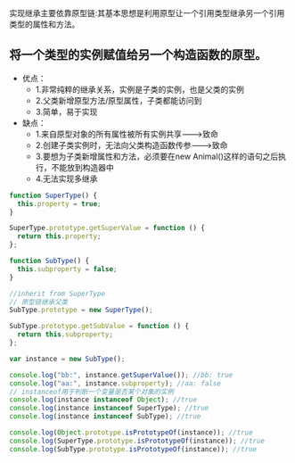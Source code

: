 实现继承主要依靠原型链:其基本思想是利用原型让一个引用类型继承另一个引用类型的属性和方法。

## 将一个类型的实例赋值给另一个构造函数的原型。

- 优点：
  - 1.非常纯粹的继承关系，实例是子类的实例，也是父类的实例
  - 2.父类新增原型方法/原型属性，子类都能访问到
  - 3.简单，易于实现
- 缺点：
  - 1.来自原型对象的所有属性被所有实例共享--->致命
  - 2.创建子类实例时，无法向父类构造函数传参--->致命
  - 3.要想为子类新增属性和方法，必须要在new Animal()这样的语句之后执行，不能放到构造器中
  - 4.无法实现多继承
```js
function SuperType() {
  this.property = true;
}

SuperType.prototype.getSuperValue = function () {
  return this.property;
};

function SubType() {
  this.subproperty = false;
}

//inherit from SuperType
// 原型链继承父类
SubType.prototype = new SuperType();

SubType.prototype.getSubValue = function () {
  return this.subproperty;
};

var instance = new SubType();

console.log("bb:", instance.getSuperValue()); //bb: true
console.log("aa:", instance.subproperty); //aa: false
// instanceof用于判断一个变量是否某个对象的实例
console.log(instance instanceof Object); //true
console.log(instance instanceof SuperType); //true
console.log(instance instanceof SubType); //true

console.log(Object.prototype.isPrototypeOf(instance)); //true
console.log(SuperType.prototype.isPrototypeOf(instance)); //true
console.log(SubType.prototype.isPrototypeOf(instance)); //true
```
